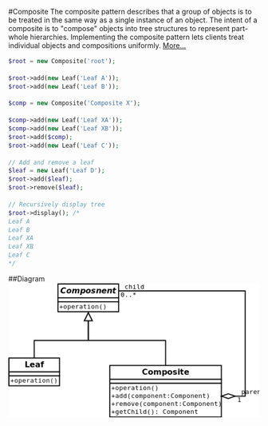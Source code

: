 #Composite
The composite pattern describes that a group of objects is to be treated in the same way as a single instance of an object.
The intent of a composite is to "compose" objects into tree structures to represent part-whole hierarchies.
Implementing the composite pattern lets clients treat individual objects and compositions uniformly.
[More…](http://en.wikipedia.org/wiki/Composite_pattern)

```php
$root = new Composite('root');

$root->add(new Leaf('Leaf A'));
$root->add(new Leaf('Leaf B'));

$comp = new Composite('Composite X');

$comp->add(new Leaf('Leaf XA'));
$comp->add(new Leaf('Leaf XB'));
$root->add($comp);
$root->add(new Leaf('Leaf C'));

// Add and remove a leaf
$leaf = new Leaf('Leaf D');
$root->add($leaf);
$root->remove($leaf);

// Recursively display tree
$root->display(); /*
Leaf A
Leaf B
Leaf XA
Leaf XB
Leaf C
*/
```

##Diagram
![Composite UML Diagram](diagram.png)